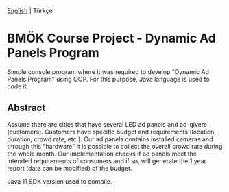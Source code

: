 [English](./README.md) | Türkçe

# BMÖK Course Project - Dynamic Ad Panels Program

Simple console program where it was required to develop "Dynamic Ad Panels Program" using OOP. For this purpose, Java language is used to code it.

## Abstract
Assume there are cities that have several LED ad panels and ad-givers (customers). Customers have specific budget and requirements (location, duration, crowd rate, etc.). Our ad panels contains installed cameras and through this "hardware" it is possible to collect the overall crowd rate during the whole month. Our implementation checks if ad panels meet the intended requirements of consumers and if so, will generate the 1 year report (date can be modified) of the budget.

Java 11 SDK version used to compile.